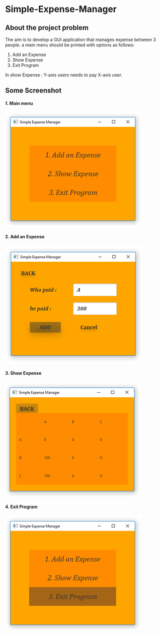# Simple-Expense-Manager
## About the project problem
The aim is to develop a GUI application that manages expense between 3 people.
a main menu should be printed with options as follows:
1. Add an Expense
2. Show Expense
3. Exit Program

In show Expense :
Y-axis users needs to pay X-axis user.

## Some Screenshot
#### 1. Main menu
![alt text](https://github.com/God-Hand/Simple-Expense-Manager/blob/master/screenshot/main_menu.png)

#### 2. Add an Expense
![alt text](https://github.com/God-Hand/Simple-Expense-Manager/blob/master/screenshot/add_expense.png)

#### 3. Show Expense
![alt text](https://github.com/God-Hand/Simple-Expense-Manager/blob/master/screenshot/show_expense.png)

#### 4. Exit Program
![alt text](https://github.com/God-Hand/Simple-Expense-Manager/blob/master/screenshot/exit_program.png)
